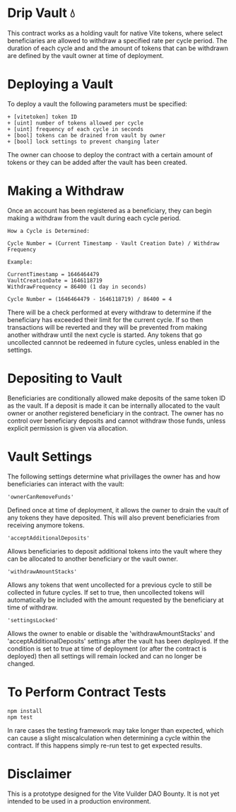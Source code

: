# Drip Vault 💧

This contract works as a holding vault for native Vite tokens, where select beneficiaries are allowed to withdraw a specified rate per cycle period. The duration of each cycle and and the amount of tokens that can be withdrawn are defined by the vault owner at time of deployment. 

# Deploying a Vault

To deploy a vault the following parameters must be specified: 

    + [vitetoken] token ID
    + [uint] number of tokens allowed per cycle 
    + [uint] frequency of each cycle in seconds
    + [bool] tokens can be drained from vault by owner 
    + [bool] lock settings to prevent changing later

The owner can choose to deploy the contract with a certain amount of tokens or they can be added after the vault has been created. 

# Making a Withdraw 

Once an account has been registered as a beneficiary, they can begin making a withdraw from the vault during each cycle period. 

    How a Cycle is Determined:

    Cycle Number = (Current Timestamp - Vault Creation Date) / Withdraw Frequency

    Example:

    CurrentTimestamp = 1646464479
    VaultCreationDate = 1646118719
    WithdrawFrequency = 86400 (1 day in seconds)

    Cycle Number = (1646464479 - 1646118719) / 86400 = 4

There will be a check performed at every withdraw to determine if the beneficiary has exceeded their limit for the current cycle. If so then transactions will be reverted and they will be prevented from making another withdraw until the next cycle is started. Any tokens that go uncollected cannnot be redeemed in future cycles, unless enabled in the settings.

# Depositing to Vault 

Beneficiaries are conditionally allowed make deposits of the same token ID as the vault. If a deposit is made it can be internally allocated to the vault owner or another registered beneficiary in the contract. The owner has no control over beneficiary deposits and cannot withdraw those funds, unless explicit permission is given via allocation. 

# Vault Settings 

The following settings determine what privillages the owner has and how beneficiaries can interact with the vault:

    'ownerCanRemoveFunds' 

Defined once at time of deployment, it allows the owner to drain the vault of any tokens they have deposited. This will also prevent beneficiaries from receiving anymore tokens. 

    'acceptAdditionalDeposits' 

Allows beneficiaries to deposit additional tokens into the vault where they can be allocated to another beneficiary or the vault owner. 

    'withdrawAmountStacks' 

Allows any tokens that went uncollected for a previous cycle to still be collected in future cycles. If set to true, then uncollected tokens will automatically be included with the amount requested by the beneficiary at time of withdraw.

    'settingsLocked'

Allows the owner to enable or disable the 'withdrawAmountStacks' and 'acceptAdditionalDeposits' settings after the vault has been deployed. If the condition is set to true at time of deployment (or after the contract is deployed) then all settings will remain locked and can no longer be changed. 


# To Perform Contract Tests
```
npm install
npm test
```  
In rare cases the testing framework may take longer than expected, which can cause a slight miscalculation when determining a cycle within the contract. If this happens simply re-run test to get expected results. 

# Disclaimer 

This is a prototype designed for the Vite Vuilder DAO Bounty. It is not yet intended to be used in a production environment. 

